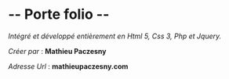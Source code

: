 -- Porte folio --
=================

*Intégré et développé entièrement en Html 5, Css 3, Php et Jquery.*

*Créer par* : **Mathieu Paczesny**

*Adresse Url* : **mathieupaczesny.com**

